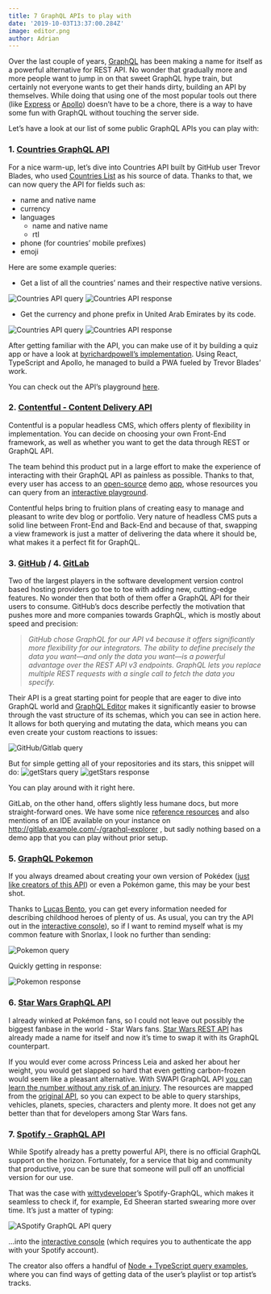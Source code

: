 ```yaml
---
title: 7 GraphQL APIs to play with
date: '2019-10-03T13:37:00.284Z'
image: editor.png
author: Adrian
---
```

  
Over the last couple of years, [GraphQL](https://graphql.org/) has been making a name for itself as a powerful alternative for REST API. No wonder that gradually more and more people want to jump in on that sweet GraphQL hype train, but certainly not everyone wants to get their hands dirty, building an API by themselves. While doing that using one of the most popular tools out there (like [Express](https://github.com/graphql/express-graphql) or [Apollo](https://github.com/apollographql)) doesn’t have to be a chore, there is a way to have some fun with GraphQL without touching the server side. 

Let’s have a look at our list of some public GraphQL APIs you can play with:

### 1. [Countries GraphQL API](https://github.com/trevorblades/countries)
For a nice warm-up, let’s dive into Countries API built by GitHub user Trevor Blades, who used [Countries List](https://annexare.github.io/Countries/) as his source of data. Thanks to that, we can now query the API for fields such as:

- name and native name
- currency
- languages
    - name and native name
    - rtl
- phone (for countries’ mobile prefixes)
- emoji

Here are some example queries:

- Get a list of all the countries’ names and their respective native versions. 

![Countries API query](1q.png)
![Countries API response](1r.png)

- Get the currency and phone prefix in United Arab Emirates by its code.

![Countries API query](2q.png)
![Countries API response](2r.png)


After getting familiar with the API, you can make use of it by building a quiz app or have a look at [byrichardpowell’s implementation](https://github.com/byrichardpowell/Country-Quiz). Using React, TypeScript and Apollo, he managed to build a PWA fueled by Trevor Blades’ work.

You can check out the API’s playground [here](https://countries.trevorblades.com/).

### 2. [Contentful - Content Delivery API](https://www.contentful.com/developers/docs/tutorials/general/graphql/)
Contentful is a popular headless CMS, which offers plenty of flexibility in implementation. You can decide on choosing your own Front-End framework, as well as whether you want to get the data through REST or GraphQL API. 

The team behind this product put in a large effort to make the experience of interacting with their GraphQL API as painless as possible. Thanks to that, every user has access to an [open-source](https://github.com/contentful/the-example-app.nodejs#readme) demo [app](https://the-example-app-nodejs.contentful.com/), whose resources you can query from an [interactive playground](https://graphql.contentful.com/content/v1/spaces/f8bqpb154z8p/explore?access_token=9d5de88248563ebc0d2ad688d0473f56fcd31c600e419d6c8962f6aed0150599&query=%7B%0A%20%20lessonCollection(where%3A%20%7B%20%0A%09%09OR%3A%20%5B%0A%09%09%09%7B%20title_contains%3A%20%22content%22%20%7D%2C%0A%09%09%09%7B%20title_contains%3A%20%22SDK%22%20%7D%0A%09%09%5D%0A%20%20%7D)%20%7B%0A%20%20%20%20items%20%7B%0A%20%20%20%20%20%20title%0A%20%20%20%20%20%20slug%0A%20%20%20%20%20%20modulesCollection(limit%3A%202%2C%20skip%3A%201)%20%7B%0A%20%20%20%20%20%20%20%20total%0A%09%09%09%09limit%0A%09%09%09%09skip%0A%20%20%20%20%20%20%20%20items%20%7B%0A%20%20%20%20%20%20%20%20%20%20...imageUrl%0A%09%09%09%09%09...%20on%20LessonCodeSnippets%20%7B%0A%20%20%20%20%20%20%20%20%20%20%20%20title%0A%20%20%20%20%20%20%20%20%20%20%7D%0A%20%20%20%20%20%20%20%20%20%20...%20on%20LessonCopy%20%7B%0A%20%20%20%20%20%20%20%20%20%20%20%20sys%20%7B%0A%20%20%20%20%20%20%20%20%20%20%20%20%20%20id%0A%20%20%20%20%20%20%20%20%20%20%20%20%7D%0A%20%20%20%20%20%20%20%20%20%20%20%20title%0A%20%20%20%20%20%20%20%20%20%20%7D%0A%20%20%20%20%20%20%20%20%7D%0A%20%20%20%20%20%20%7D%0A%20%20%20%20%7D%0A%20%20%7D%0A%7D%0A%0Afragment%20imageUrl%20on%20LessonImage%20%7B%0A%20%20title%0A%20%20image%20%7B%0A%20%20%20%20url%0A%20%20%7D%0A%7D). 

Contentful helps bring to fruition plans of creating easy to manage and pleasant to write dev blog or portfolio. Very nature of headless CMS puts a solid line between Front-End and Back-End and because of that, swapping a view framework is just a matter of delivering the data where it should be, what makes it a perfect fit for GraphQL.


### 3. [GitHub](https://developer.github.com/v4/) / 4. [GitLab](https://docs.gitlab.com/ee/api/graphql/)
Two of the largest players in the software development version control based hosting providers go toe to toe with adding new, cutting-edge features. No wonder then that both of them offer a GraphQL API for their users to consume. GitHub’s docs describe perfectly the motivation that pushes more and more companies towards GraphQL, which is mostly about speed and precision:

> *GitHub chose GraphQL for our API v4 because it offers significantly more flexibility for our integrators. The ability to define precisely the data you want—and only the data you want—is a powerful advantage over the REST API v3 endpoints. GraphQL lets you replace multiple REST requests with a single call to fetch the data you specify.* 

Their API is a great starting point for people that are eager to dive into GraphQL world and [GraphQL Editor](https://graphqleditor.com/) makes it significantly easier to browse through the vast structure of its schemas, which you can see in action here. It allows for both querying and mutating the data, which means you can even create your custom reactions to issues: 

![GitHub/Gitlab query](3q.png)

But for simple getting all of your repositories and its stars, this snippet will do:
![getStars query](4q.png)
![getStars response](4r.png)

You can play around with it right here. 

GitLab, on the other hand, offers slightly less humane docs, but more straight-forward ones. We have some nice [reference resources](https://docs.gitlab.com/ee/api/graphql/reference/) and also mentions of an IDE available on your instance on http://gitlab.example.com/-/graphql-explorer , but sadly nothing based on a demo app that you can play without prior setup.

### 5. [GraphQL Pokemon](https://github.com/lucasbento/graphql-pokemon)
If you always dreamed about creating your own version of Pokédex ([just like creators of this API](https://react-relay-pokemon.now.sh/#/)) or even a Pokémon game, this may be your best shot. 

Thanks to [Lucas Bento](https://github.com/lucasbento), you can get every information needed for describing childhood heroes of plenty of us. As usual, you can try the API out in the [interactive console](https://graphql-pokemon.now.sh/)), so if I want to remind myself what is my common feature with Snorlax, I look no further than sending:

![Pokemon query](5q.png)

Quickly getting in response:

![Pokemon response](5r.png)

### 6. [Star Wars GraphQL API](https://github.com/graphql/swapi-graphql)
I already winked at Pokémon fans, so I could not leave out possibly the biggest fanbase in the world - Star Wars fans. [Star Wars REST API](https://swapi.co/) has already made a name for itself and now it’s time to swap it with its GraphQL counterpart. 

If you would ever come across Princess Leia and asked her about her weight, you would get slapped so hard that even getting carbon-frozen would seem like a pleasant alternative. With SWAPI GraphQL API [you can learn the number without any risk of an injury](https://graphql.org/swapi-graphql?query=%7B%0A%09person%20(id%3A%20%22cGVvcGxlOjU%3D%22)%20%7B%0A%20%20%20%20name%0A%20%20%20%20mass%0A%20%20%7D%0A%7D%0A). The resources are mapped from the [original API](https://swapi.co/documentation), so you can expect to be able to query starships, vehicles, planets, species, characters and plenty more. It does not get any better than that for developers among Star Wars fans.

### 7. [Spotify - GraphQL API](https://github.com/wittydeveloper/spotify-graphql)
While Spotify already has a pretty powerful API, there is no official GraphQL support on the horizon. Fortunately, for a service that big and community that productive, you can be sure that someone will pull off an unofficial version for our use.

That was the case with [wittydeveloper](https://github.com/wittydeveloper)’s Spotify-GraphQL, which makes it seamless to check if, for example, Ed Sheeran started swearing more over time. It’s just a matter of typing:

![ASpotify GraphQL API query](6q.png)

...into the [interactive console](https://spotify-api-graphql-console.herokuapp.com/) (which requires you to authenticate the app with your Spotify account). 

The creator also offers a handful of [Node + TypeScript query examples](https://github.com/wittydeveloper/spotify-graphql-examples), where you can find ways of getting data of the user’s playlist or top artist’s tracks. 
